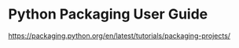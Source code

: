# Python Packaging User Guide

https://packaging.python.org/en/latest/tutorials/packaging-projects/

​	
